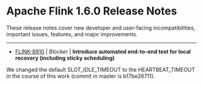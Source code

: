 
<!---
# Licensed to the Apache Software Foundation (ASF) under one
# or more contributor license agreements.  See the NOTICE file
# distributed with this work for additional information
# regarding copyright ownership.  The ASF licenses this file
# to you under the Apache License, Version 2.0 (the
# "License"); you may not use this file except in compliance
# with the License.  You may obtain a copy of the License at
#
#     http://www.apache.org/licenses/LICENSE-2.0
#
# Unless required by applicable law or agreed to in writing, software
# distributed under the License is distributed on an "AS IS" BASIS,
# WITHOUT WARRANTIES OR CONDITIONS OF ANY KIND, either express or implied.
# See the License for the specific language governing permissions and
# limitations under the License.
-->
# Apache Flink  1.6.0 Release Notes

These release notes cover new developer and user-facing incompatibilities, important issues, features, and major improvements.


---

* [FLINK-8910](https://issues.apache.org/jira/browse/FLINK-8910) | *Blocker* | **Introduce automated end-to-end test for local recovery (including sticky scheduling)**

We changed the default SLOT\_IDLE\_TIMEOUT to the HEARTBEAT\_TIMEOUT in the course of this work (commit in master is b17be26711).



